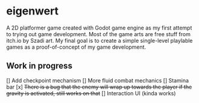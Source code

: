 # eigenwert
A 2D platformer game created with Godot game engine as my first attempt to trying out game development. Most of the game arts are free stuff from itch.io by Szadi art. 
My final goal is to create a simple single-level playlable games as a proof-of-concept of my game development.

## Work in progress
[] Add checkpoint mechanism
[] More fluid combat mechanics
[] Stamina bar
[x] ~~There is a bug that the enemy will wrap up towards the player if the gravity is activated, still works on that~~
[] Interaction UI (kinda works)
